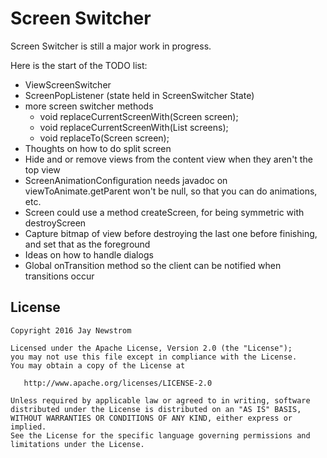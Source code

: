 Screen Switcher
=========

Screen Switcher is still a major work in progress.

Here is the start of the TODO list:
- ViewScreenSwitcher
- ScreenPopListener (state held in ScreenSwitcher State)
- more screen switcher methods
	- void replaceCurrentScreenWith(Screen screen);
    - void replaceCurrentScreenWith(List<Screen> screens);
    - void replaceTo(Screen screen);
- Thoughts on how to do split screen
- Hide and or remove views from the content view when they aren't the top view
- ScreenAnimationConfiguration needs javadoc on viewToAnimate.getParent won't be null, so that you can do animations, etc.
- Screen could use a method createScreen, for being symmetric with destroyScreen
- Capture bitmap of view before destroying the last one before finishing, and set that as the foreground
- Ideas on how to handle dialogs
- Global onTransition method so the client can be notified when transitions occur

License
-------

    Copyright 2016 Jay Newstrom

    Licensed under the Apache License, Version 2.0 (the "License");
    you may not use this file except in compliance with the License.
    You may obtain a copy of the License at

       http://www.apache.org/licenses/LICENSE-2.0

    Unless required by applicable law or agreed to in writing, software
    distributed under the License is distributed on an "AS IS" BASIS,
    WITHOUT WARRANTIES OR CONDITIONS OF ANY KIND, either express or implied.
    See the License for the specific language governing permissions and
    limitations under the License.

